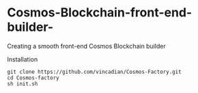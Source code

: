 # Cosmos-Blockchain-front-end-builder-

Creating a smooth front-end Cosmos Blockchain builder

Installation 
```
git clone https://github.com/vincadian/Cosmos-Factory.git
cd Cosmos-factory
sh init.sh

```

